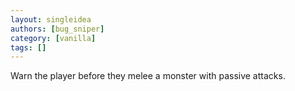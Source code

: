 ```yaml
---
layout: singleidea
authors: [bug_sniper]
category: [vanilla]
tags: []
---
```

Warn the player before they melee a monster with passive attacks.
